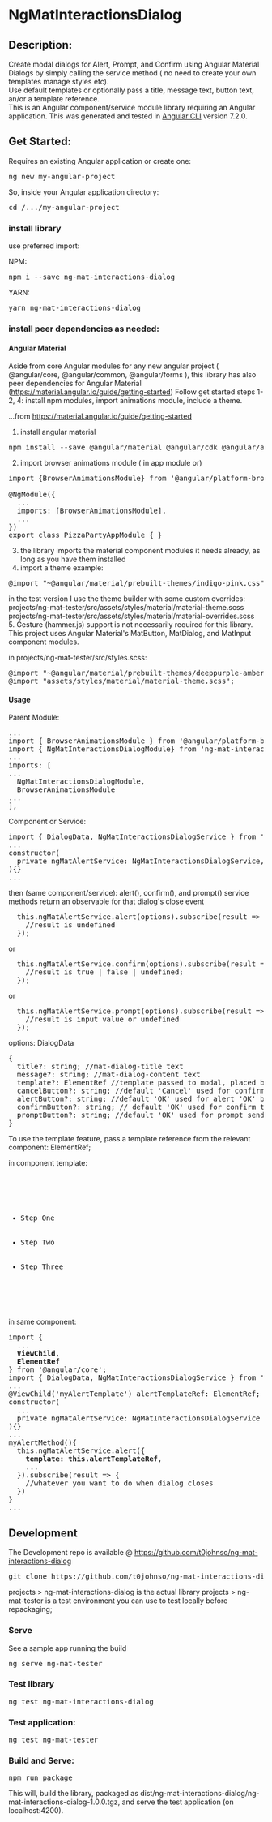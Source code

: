 # NgMatInteractionsDialog

## Description:
Create modal dialogs for Alert, Prompt, and Confirm using Angular Material Dialogs by simply calling the service method ( no need to create your own templates manage styles etc).<br>Use default templates or optionally pass a title, message text, button text, an/or a template reference.
<br>This is an Angular component/service module library requiring an Angular application. This was generated and tested in [Angular CLI](https://github.com/angular/angular-cli) version 7.2.0.

## Get Started:

Requires an existing Angular application or create one:
<pre>ng new my-angular-project</pre>

So, inside your Angular application directory:

<pre>cd /.../my-angular-project</pre>

### install library
use preferred import:

NPM:
<pre>npm i --save ng-mat-interactions-dialog</pre>

YARN:
<pre>yarn ng-mat-interactions-dialog</pre>

### install peer dependencies as needed:

#### Angular Material
Aside from core Angular modules for any new angular project ( @angular/core, @angular/common, @angular/forms ), this library has also peer dependencies for Angular Material (https://material.angular.io/guide/getting-started)
Follow get started steps 1-2, 4: install npm modules, import animations module, include a theme.

...from https://material.angular.io/guide/getting-started
1. install angular material
<pre>npm install --save @angular/material @angular/cdk @angular/animations</pre>
2. import browser animations module ( in app module or)
<pre>
import {BrowserAnimationsModule} from '@angular/platform-browser/animations';

@NgModule({
  ...
  imports: [BrowserAnimationsModule],
  ...
})
export class PizzaPartyAppModule { }
</pre>

3. the library imports the material component modules it needs already, as long as you have them installed
4. import a theme example:
<pre>@import "~@angular/material/prebuilt-themes/indigo-pink.css";</pre>
in the test version I use the theme builder with some custom overrides:<br>
projects/ng-mat-tester/src/assets/styles/material/material-theme.scss<br>
projects/ng-mat-tester/src/assets/styles/material/material-overrides.scss<br>
5. Gesture (hammer.js) support is not necessarily required for this library. This project uses Angular Material's MatButton, MatDialog, and MatInput component modules.

in projects/ng-mat-tester/src/styles.scss:
<pre>
@import "~@angular/material/prebuilt-themes/deeppurple-amber.css";
@import "assets/styles/material/material-theme.scss";
</pre>

#### Usage
Parent Module:
<pre>
...
import { BrowserAnimationsModule } from '@angular/platform-browser/animations';
import { NgMatInteractionsDialogModule} from 'ng-mat-interactions-dialog';
...
imports: [
...
  NgMatInteractionsDialogModule,
  BrowserAnimationsModule
...
],
</pre>

Component or Service:
<pre>
import { DialogData, NgMatInteractionsDialogService } from 'ng-mat-interactions-dialog';
...
constructor(
  private ngMatAlertService: NgMatInteractionsDialogService,
){}
...
</pre>
then (same component/service):
alert(), confirm(), and prompt() service methods return an observable for that dialog's close event
<pre>
  this.ngMatAlertService.alert(options).subscribe(result => {
    //result is undefined
  });
</pre>
or  
<pre>
  this.ngMatAlertService.confirm(options).subscribe(result => {
    //result is true | false | undefined;
  });
</pre>
or
<pre>
  this.ngMatAlertService.prompt(options).subscribe(result => {
    //result is input value or undefined
  });
</pre>

options:
DialogData
<pre>
{
  title?: string; //mat-dialog-title text
  message?: string; //mat-dialog-content text
  template?: ElementRef //template passed to modal, placed below any message string
  cancelButton?: string; //default 'Cancel' used for confirm and prompt cancel button
  alertButton?: string; //default 'OK' used for alert 'OK' button
  confirmButton?: string; // default 'OK' used for confirm true button
  promptButton?: string; //default 'OK' used for prompt send button
}
</pre>

To use the template feature, pass a template reference from the relevant component: ElementRef;

in component template:
<pre>
  <ng-template #myAlertContentTemplate>
    <ul>
      <li>Step One</li>
      <li>Step Two</li>
      <li>Step Three</li>
    </ul>
  </ng-template>
</pre>

in same component:
<pre>
import {
  ...
  <b>ViewChild</b>,
  <b>ElementRef</b>
} from '@angular/core';
import { DialogData, NgMatInteractionsDialogService } from 'ng-mat-interactions-dialog';
...
@ViewChild('myAlertTemplate') alertTemplateRef: ElementRef;
constructor(
  ...
  private ngMatAlertService: NgMatInteractionsDialogService
){}
...
myAlertMethod(){
  this.ngMatAlertService.alert({
    <b>template: this.alertTemplateRef</b>,
    ...
  }).subscribe(result => {
    //whatever you want to do when dialog closes
  })
}
...
</pre>


## Development
The Development repo is available @ https://github.com/t0johnso/ng-mat-interactions-dialog
<pre>git clone https://github.com/t0johnso/ng-mat-interactions-dialog.git</pre>

projects > ng-mat-interactions-dialog is the actual library
projects > ng-mat-tester is a test environment you can use to test locally before repackaging;

### Serve
See a sample app running the build
<pre>ng serve ng-mat-tester</pre>

### Test library
<pre>ng test ng-mat-interactions-dialog</pre>

### Test application:
<pre>ng test ng-mat-tester</pre>

### Build and Serve:
<pre>npm run package</pre>
This will, build the library, packaged as dist/ng-mat-interactions-dialog/ng-mat-interactions-dialog-1.0.0.tgz, and serve the test application (on localhost:4200).

